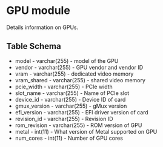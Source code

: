 GPU module
==============

Details information on GPUs.

Table Schema
-----
* model - varchar(255) - model of the GPU
* vendor - varchar(255) - GPU vendor and vendor ID
* vram - varchar(255) - dedicated video memory
* vram_shared - varchar(255) - shared video memory
* pcie_width - varchar(255) - PCIe width
* slot_name - varchar(255) - Name of PCIe slot
* device_id - varchar(255) - Device ID of card
* gmux_version - varchar(255) - gMux version
* efi_version - varchar(255) - EFI driver version of card
* revision_id - varchar(255) - Revision ID
* rom_revision - varchar(255) - ROM version of GPU
* metal - int(11) - What version of Metal supported on GPU
* num_cores - int(11) - Number of GPU cores



